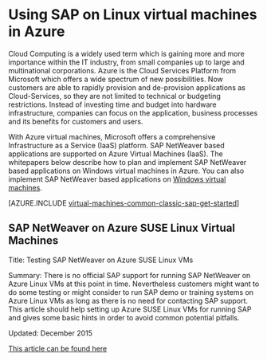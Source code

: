 <!-- not suitable for Mooncake -->

<properties
    pageTitle="Using SAP on Linux virtual machines | Azure"
    description="Learn about using SAP on Linux virtual machines (VMs) in Azure"
    services="virtual-machines-linux,virtual-network,storage"
    documentationcenter="saponazure"
    author="MSSedusch"
    manager="timlt"
    editor=""
    tags="azure-service-management"
    keywords="" />
<tags
    ms.assetid="f9cd93dc-71ad-48a4-8778-4e48aec484a6"
    ms.service="virtual-machines-linux"
    ms.devlang="NA"
    ms.topic="campaign-page"
    ms.tgt_pltfrm="vm-linux"
    ms.workload="na"
    ms.date="10/04/2016"
    wacn.date=""
    ms.author="sedusch" />

# Using SAP on Linux virtual machines in Azure
Cloud Computing is a widely used term which is gaining more and more importance within the IT industry, from small companies up to large and multinational corporations. Azure is the Cloud Services Platform from Microsoft which offers a wide spectrum of new possibilities. Now customers are able to rapidly provision and de-provision applications as Cloud-Services, so they are not limited to technical or budgeting restrictions. Instead of investing time and budget into hardware infrastructure, companies can focus on the application, business processes and its benefits for customers and users.

With Azure virtual machines, Microsoft offers a comprehensive Infrastructure as a Service (IaaS) platform. SAP NetWeaver based applications are supported on Azure Virtual Machines (IaaS). The whitepapers below describe how to plan and implement SAP NetWeaver based applications on Windows virtual machines in Azure. You can also implement SAP NetWeaver based applications on [Windows virtual machines](/documentation/articles/virtual-machines-windows-classic-sap-get-started/).

[AZURE.INCLUDE [virtual-machines-common-classic-sap-get-started](../../includes/virtual-machines-common-classic-sap-get-started.md)]

## SAP NetWeaver on Azure SUSE Linux Virtual Machines
Title: Testing SAP NetWeaver on Azure SUSE Linux VMs

Summary: There is no official SAP support for running SAP NetWeaver on Azure Linux VMs at this point in time. Nevertheless customers
might want to do some testing or might consider to run SAP demo or training systems on Azure Linux VMs as long as there is no need for contacting SAP support. 
This article should help setting up Azure SUSE Linux VMs for running SAP and gives some basic hints in order to avoid common potential pitfalls.

Updated: December 2015

[This article can be found here](/documentation/articles/virtual-machines-linux-sap-on-suse-quickstart/)

